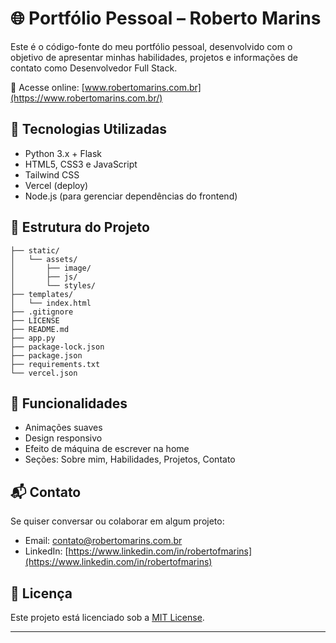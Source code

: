 # 🌐 Portfólio Pessoal – Roberto Marins

Este é o código-fonte do meu portfólio pessoal, desenvolvido com o objetivo de apresentar minhas habilidades, projetos e informações de contato como Desenvolvedor Full Stack.

🔗 Acesse online: [www.robertomarins.com.br](https://www.robertomarins.com.br/)

## 🚀 Tecnologias Utilizadas

- Python 3.x + Flask
- HTML5, CSS3 e JavaScript
- Tailwind CSS
- Vercel (deploy)
- Node.js (para gerenciar dependências do frontend)

## 📁 Estrutura do Projeto
```text
├── static/
│   └── assets/
│       ├── image/
│       ├── js/
│       └── styles/
├── templates/
│   └── index.html
├── .gitignore
├── LICENSE
├── README.md
├── app.py
├── package-lock.json
├── package.json
├── requirements.txt
└── vercel.json
```

## 🧩 Funcionalidades

- Animações suaves
- Design responsivo
- Efeito de máquina de escrever na home
- Seções: Sobre mim, Habilidades, Projetos, Contato

## 📬 Contato

Se quiser conversar ou colaborar em algum projeto:

- Email: contato@robertomarins.com.br
- LinkedIn: [https://www.linkedin.com/in/robertofmarins](https://www.linkedin.com/in/robertofmarins)

## 📝 Licença

Este projeto está licenciado sob a [MIT License](LICENSE).

---

